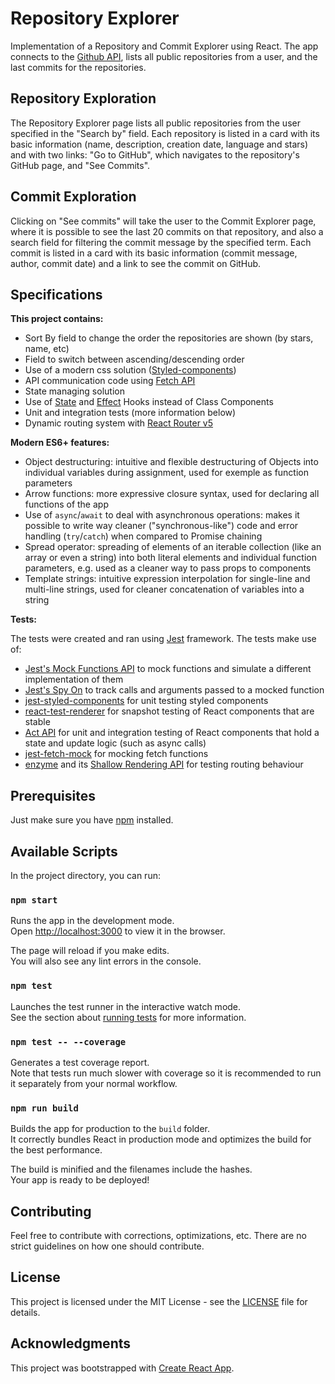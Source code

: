 # Repository Explorer

Implementation of a Repository and Commit Explorer using React. The app connects to the [Github API](https://developer.github.com/v3/), lists all public repositories from a user, and the last commits for the repositories.

## Repository Exploration

The Repository Explorer page lists all public repositories from the user specified in the "Search by" field. Each repository is listed in a card with its basic information (name, description, creation date, language and stars) and with two links: "Go to GitHub", which navigates to the repository's GitHub page, and "See Commits".

## Commit Exploration

Clicking on "See commits" will take the user to the Commit Explorer page, where it is possible to see the last 20 commits on that repository, and also a search field for filtering the commit message by the specified term. Each commit is listed in a card with its basic information (commit message, author, commit date) and a link to see the commit on GitHub.

## Specifications

**This project contains:**

- Sort By field to change the order the repositories are shown (by stars, name, etc)
- Field to switch between ascending/descending order
- Use of a modern css solution ([Styled-components](https://www.styled-components.com/))
- API communication code using [Fetch API](https://developer.mozilla.org/en-US/docs/Web/API/Fetch_API)
- State managing solution
- Use of [State](https://reactjs.org/docs/hooks-state.html) and [Effect](https://reactjs.org/docs/hooks-effect.html) Hooks instead of Class Components
- Unit and integration tests (more information below)
- Dynamic routing system with [React Router v5](https://reacttraining.com/react-router/)

**Modern ES6+ features:**

- Object destructuring: intuitive and flexible destructuring of Objects into individual variables during assignment, used for exemple as function parameters
- Arrow functions: more expressive closure syntax, used for declaring all functions of the app
- Use of `async`/`await` to deal with asynchronous operations: makes it possible to write way cleaner ("synchronous-like") code and error handling (`try`/`catch`) when compared to Promise chaining
- Spread operator: spreading of elements of an iterable collection (like an array or even a string) into both literal elements and individual function parameters, e.g. used as a cleaner way to pass props to components
- Template strings: intuitive expression interpolation for single-line and multi-line strings, used for cleaner concatenation of variables into a string

**Tests:**

  The tests were created and ran using [Jest](https://jestjs.io/) framework. The tests make use of:
  
- [Jest's Mock Functions API](https://jestjs.io/docs/en/mock-functions.html) to mock functions and simulate a different implementation of them
- [Jest's Spy On](https://jestjs.io/docs/en/jest-object#jestspyonobject-methodname) to track calls and arguments passed to a mocked function
- [jest-styled-components](https://github.com/styled-components/jest-styled-components) for unit testing styled components
- [react-test-renderer](https://reactjs.org/docs/test-renderer.html) for snapshot testing of React components that are stable
- [Act API](https://reactjs.org/docs/test-utils.html#act) for unit and integration testing of React components that hold a state and update logic (such as async calls)
- [jest-fetch-mock](https://github.com/jefflau/jest-fetch-mock) for mocking fetch functions
- [enzyme](https://airbnb.io/enzyme/) and its [Shallow Rendering API](https://airbnb.io/enzyme/docs/api/shallow.html) for testing routing behaviour

## Prerequisites

Just make sure you have [npm](https://www.npmjs.com/get-npm) installed.

## Available Scripts

In the project directory, you can run:

### `npm start`

Runs the app in the development mode.<br>
Open [http://localhost:3000](http://localhost:3000) to view it in the browser.

The page will reload if you make edits.<br>
You will also see any lint errors in the console.

### `npm test`

Launches the test runner in the interactive watch mode.<br>
See the section about [running tests](https://facebook.github.io/create-react-app/docs/running-tests) for more information.

### `npm test -- --coverage`

Generates a test coverage report.<br>
Note that tests run much slower with coverage so it is recommended to run it separately from your normal workflow.

### `npm run build`

Builds the app for production to the `build` folder.<br>
It correctly bundles React in production mode and optimizes the build for the best performance.

The build is minified and the filenames include the hashes.<br>
Your app is ready to be deployed!

## Contributing

Feel free to contribute with corrections, optimizations, etc. There are no strict guidelines on how one should contribute.

## License

This project is licensed under the MIT License - see the [LICENSE](LICENSE) file for details.

## Acknowledgments

This project was bootstrapped with [Create React App](https://github.com/facebook/create-react-app).
